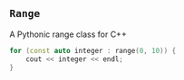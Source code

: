 `Range`
-------

A Pythonic range class for C++

```C++
for (const auto integer : range(0, 10)) {
    cout << integer << endl;
}
```
